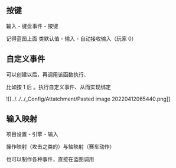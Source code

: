 
## 按键

输入 - 键盘事件 - 按键

记得蓝图上面 类默认值 - 输入 - 自动接收输入（玩家 0）


## 自定义事件

可以创建以后，再调用该函数执行、

比如按 1 后 。执行自定义事件、从而实现绑定

![[../../../_Config/Attatchment/Pasted image 20220412065440.png]]

## 输入映射

项目设置 - 引擎 - 输入

操作映射（攻击之类的）与轴映射（赛车动作）

也可以制作各种事件，直接在蓝图调用
